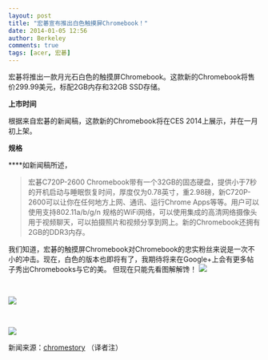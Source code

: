 ```yaml
---
layout: post
title: "宏碁宣布推出白色触摸屏Chromebook！"
date: 2014-01-05 12:56
author: Berkeley
comments: true
tags: [acer, 宏碁]
---
```

宏碁将推出一款月光石白色的触摸屏Chromebook。这款新的Chromebook将售价299.99美元，标配2GB内存和32GB SSD存储。

**上市时间**

根据来自宏碁的新闻稿，这款新的Chromebook将在CES 2014上展示，并在一月初上架。

**规格**

****如新闻稿所述，


>宏碁C720P-2600 Chromebook带有一个32GB的固态硬盘，提供小于7秒的开机启动与睡眠恢复时间，厚度仅为0.78英寸，重2.98磅，新C720P-2600可以让你在任何地方上网、通讯、运行Chrome Apps等等。用户可以使用支持802.11a/b/g/n 规格的WiFi网络，可以使用集成的高清网络摄像头用于视频聊天，可以拍摄照片和视频分享到网上。新的Chromebook还拥有2GB的DDR3内存。


我们知道，宏碁的触摸屏Chromebook对Chromebook的忠实粉丝来说是一次不小的冲击。现在，白色的版本也即将有了，我期待将来在Google+上会有更多帖子秀出Chromebooks与它的美。
但现在只能先看图解解馋！
<a href="http://www.chromi.org/archives/14655/white-chromebook-acer" rel="attachment wp-att-14656">![](http://chromipic.b0.upaiyun.com/uploads/2014/01/white-chromebook-acer.jpg)</a>

&nbsp;

<a href="http://www.chromi.org/archives/14655/chromebook-white-acer" rel="attachment wp-att-14657">![](http://chromipic.b0.upaiyun.com/uploads/2014/01/chromebook-white-acer.jpg)</a>

&nbsp;

<a href="http://www.chromi.org/archives/14655/acer-touch-screen-white-chromebook" rel="attachment wp-att-14658">![](http://chromipic.b0.upaiyun.com/uploads/2014/01/acer-touch-screen-white-chromebook.jpg)</a>

新闻来源：<a href="http://www.chromestory.com/" target="_blank">chromestory</a> （译者注）
